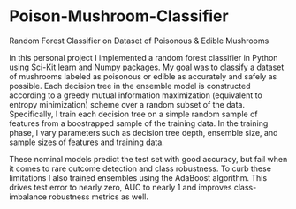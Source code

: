 # Poison-Mushroom-Classifier
Random Forest Classifier on Dataset of Poisonous &amp; Edible Mushrooms

In this personal project I implemented a random forest classifier in Python using Sci-Kit learn and Numpy packages. My goal was to classify a dataset of mushrooms labeled as poisonous or edible as accurately and safely as possible. Each decision tree in the ensemble model is constructed according to a greedy mutual information maximization (equivalent to entropy minimization) scheme over a random subset of the data. Specifically, I train each decision tree on a simple random sample of features from a boostrapped sample of the training data. In the training phase, I vary parameters such as decision tree depth, ensemble size, and sample sizes of features and training data.

These nominal models predict the test set with good accuracy, but fail when it comes to rare outcome detection and class robustness. To curb these limitations I also trained ensembles using the AdaBoost algorithm. This drives test error to nearly zero, AUC to nearly 1 and improves class-imbalance robustness metrics as well.
